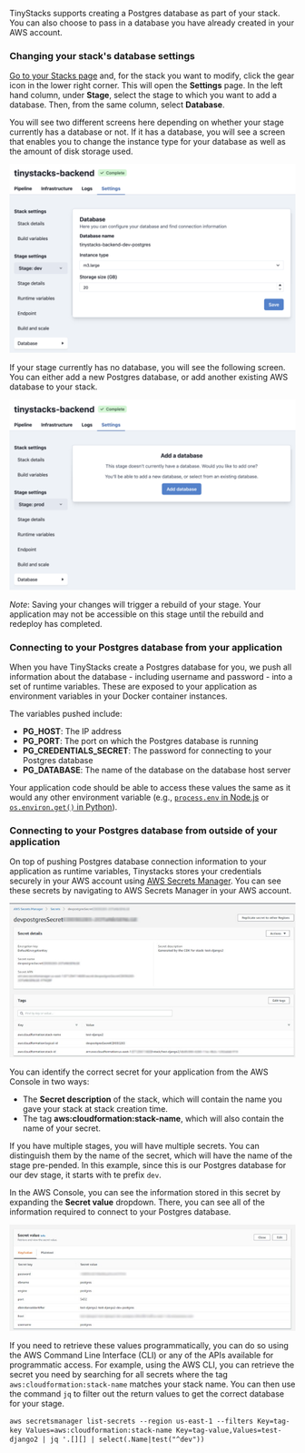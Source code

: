 TinyStacks supports creating a Postgres database as part of your stack. You can also choose to pass in a database you have already created in your AWS account. 

### Changing your stack's database settings

<a href="https://tinystacks.com/stacks/" target="_blank">Go to your Stacks page</a> and, for the stack you want to modify, click the gear icon in the lower right corner. This will open the **Settings** page. In the left hand column, under **Stage**, select the stage to which you want to add a database. Then, from the same column, select **Database**. 

You will see two different screens here depending on whether your stage currently has a database or not. If it has a database, you will see a screen that enables you to change the instance type for your database as well as the amount of disk storage used. 

![TinyStacks - change database settings for a stack](img/tinystacks-database-1.png)

If your stage currently has no database, you will see the following screen. You can either add a new Postgres database, or add another existing AWS database to your stack. 

![TinyStacks - change database settings for a stack](img/tinystacks-database-2.png)

*Note*: Saving your changes will trigger a rebuild of your stage. Your application may not be accessible on this stage until the rebuild and redeploy has completed. 

### Connecting to your Postgres database from your application

When you have TinyStacks create a Postgres database for you, we push all information about the database - including username and password - into a set of runtime variables. These are exposed to your application as environment variables in your Docker container instances. 

The variables pushed include: 

* **PG_HOST**: The IP address
* **PG_PORT**: The port on which the Postgres database is running
* **PG_CREDENTIALS_SECRET**: The password for connecting to your Postgres database
* **PG_DATABASE**: The name of the database on the database host server

Your application code should be able to access these values the same as it would any other environment variable (e.g., <a href="https://nodejs.dev/learn/how-to-read-environment-variables-from-nodejs" target="_blank">`process.env` in Node.js</a> or <a href="https://www.nylas.com/blog/making-use-of-environment-variables-in-python/" target="_blank">`os.environ.get()` in Python</a>).

### Connecting to your Postgres database from outside of your application

On top of pushing Postgres database connection information to your application as runtime variables, Tinystacks stores your credentials securely in your AWS account using <a href="https://console.aws.amazon.com/secretsmanager/" target="_blank">AWS Secrets Manager</a>. You can see these secrets by navigating to AWS Secrets Manager in your AWS account. 

![TinyStacks - see secrets for Postgres](img/tinystacks-secrets-1.jpg)

You can identify the correct secret for your application from the AWS Console in two ways: 

* The **Secret description** of the stack, which will contain the name you gave your stack at stack creation time. 
* The tag **aws:cloudformation:stack-name**, which will also contain the name of your secret. 

If you have multiple stages, you will have multiple secrets. You can distinguish them by the name of the secret, which will have the name of the stage pre-pended. In this example, since this is our Postgres database for our dev stage, it starts with te prefix `dev`. 

In the AWS Console, you can see the information stored in this secret by expanding the **Secret value** dropdown. There, you can see all of the information required to connect to your Postgres database. 

![TinyStacks - expand secret values for Postgres](img/tinystacks-secrets-2.jpg)

If you need to retrieve these values programmatically, you can do so using the AWS Command Line Interface (CLI) or any of the APIs available for programmatic access. For example, using the AWS CLI, you can retrieve the secret you need by searching for all secrets where the tag `aws:cloudformation:stack-name` matches your stack name. You can then use the command `jq` to filter out the return values to get the correct database for your stage. 

```
aws secretsmanager list-secrets --region us-east-1 --filters Key=tag-key Values=aws:cloudformation:stack-name Key=tag-value,Values=test-django2 | jq '.[][] | select(.Name|test("^dev"))
```